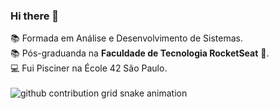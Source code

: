 ### Hi there 👋
 :books: Formada em Análise e Desenvolvimento de Sistemas.<br>
 :books: Pós-graduanda na <strong>Faculdade de Tecnologia RocketSeat</strong> 	&#128156;.<br>
 :computer: Fui Pisciner na École 42 São Paulo.<br>
<br>
<picture>
  <source media="(prefers-color-scheme: dark)" srcset="https://raw.githubusercontent.com/NathaliaMend/NathaliaMend/output/github-contribution-grid-snake-dark.svg">
  <source media="(prefers-color-scheme: light)" srcset="https://raw.githubusercontent.com/NathaliaMend/NathaliaMend/output/github-contribution-grid-snake.svg">
  <img alt="github contribution grid snake animation" src="https://raw.githubusercontent.com/NathaliaMend/NathaliaMend/github-contribution-grid-snake.svg">
</picture>
